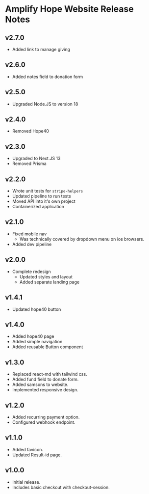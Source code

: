 # Amplify Hope Website Release Notes

## v2.7.0

- Added link to manage giving

## v2.6.0

- Added notes field to donation form

## v2.5.0

- Upgraded Node.JS to version 18

## v2.4.0

- Removed Hope40

## v2.3.0

- Upgraded to Next.JS 13
- Removed Prisma

## v2.2.0

- Wrote unit tests for `stripe-helpers`
- Updated pipeline to run tests
- Moved API into it's own project
- Containerized application

## v2.1.0

- Fixed mobile nav
  - Was technically covered by dropdown menu on ios browsers.
- Added dev pipeline

## v2.0.0

- Complete redesign
  - Updated styles and layout
  - Added separate landing page

## v1.4.1

- Updated hope40 button

## v1.4.0

- Added hope40 page
- Added simple navigation
- Added reusable Button component

## v1.3.0

- Replaced react-md with tailwind css.
- Added fund field to donate form.
- Added samsons to website.
- Implemented responsive design.

## v1.2.0

- Added recurring payment option.
- Configured webhook endpoint.

## v1.1.0

- Added favicon.
- Updated Result-id page.

## v1.0.0

- Initial release.
- Includes basic checkout with checkout-session.
